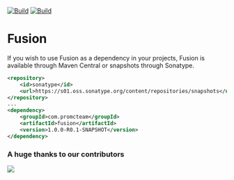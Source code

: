 [![Build](https://github.com/promcteam/fusion/actions/workflows/release.yml/badge.svg?branch=main)](https://s01.oss.sonatype.org/content/repositories/releases/com/promcteam/fusion/1.0.0-R0.1-SNAPSHOT)
[![Build](https://github.com/promcteam/fusion/actions/workflows/devbuild.yml/badge.svg?branch=dev)](https://s01.oss.sonatype.org/content/repositories/snapshots/com/promcteam/fusion/1.0.0-R0.1-SNAPSHOT)

# Fusion

If you wish to use Fusion as a dependency in your projects, Fusion is available through Maven Central
or snapshots through Sonatype.

```xml
<repository>
    <id>sonatype</id>
    <url>https://s01.oss.sonatype.org/content/repositories/snapshots</url>
</repository>
...
<dependency>
    <groupId>com.promcteam</groupId>
    <artifactId>fusion</artifactId>
    <version>1.0.0-R0.1-SNAPSHOT</version>
</dependency>
```

### A huge thanks to our contributors

<a href="https://github.com/promcteam/fusion/graphs/contributors">
<img src="https://contrib.rocks/image?repo=promcteam/fusion" />
</a>
